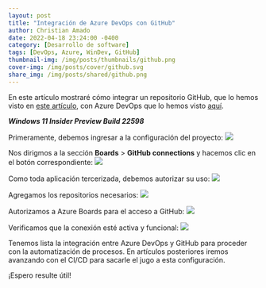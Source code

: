 ```yaml
---
layout: post
title: "Integración de Azure DevOps con GitHub"
author: Christian Amado
date: 2022-04-18 23:24:00 -0400
category: [Desarrollo de software]
tags: [DevOps, Azure, WinDev, GitHub]
thumbnail-img: /img/posts/thumbnails/github.png
cover-img: /img/posts/cover/github.svg
share_img: /img/posts/shared/github.png
---
```


En este artículo mostraré cómo integrar un repositorio GitHub, que lo hemos visto en [este artículo](/posts/2022-04-04-create-repository-github), con Azure DevOps que lo hemos visto [aquí](/posts/2022-04-11-create-project-azure-devops/).

***Windows 11 Insider Preview Build 22598***

<!--more-->

Primeramente, debemos ingresar a la configuración del proyecto:
![](/img/posts/2022/04/18/1.png)  

Nos dirigmos a la sección **Boards** > **GitHub connections** y hacemos clic en el botón correspondiente:
![](/img/posts/2022/04/18/2.png)  

Como toda aplicación tercerizada, debemos autorizar su uso:
![](/img/posts/2022/04/18/3.png)  

Agregamos los repositorios necesarios:
![](/img/posts/2022/04/18/4.png)  

Autorizamos a Azure Boards para el acceso a GitHub:
![](/img/posts/2022/04/18/5.png)  

Verificamos que la conexión esté activa y funcional:
![](/img/posts/2022/04/18/6.png)  

Tenemos lista la integración entre Azure DevOps y GitHub para proceder con la automatización de procesos. En artículos posteriores iremos avanzando con el CI/CD para sacarle el jugo a esta configuración.

¡Espero resulte útil!
